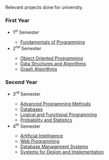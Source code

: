 Relevant projects done for university.

### First Year
<ul>
  <li>1<sup>st</sup> Semester</li>
  <ul>
    <li><a href="https://github.com/921-Beltechi-Lois/Fundamentals-of-Programming">Fundamentals of Programming</a></li>
  </ul>
  <li>2<sup>nd</sup> Semester</li>
  <ul>
    <li><a href="https://github.com/921-Beltechi-Lois/Object-Oriented-Programming">Object Oriented Programming</a></li>
    <li><a href="https://github.com/921-Beltechi-Lois/Data-Structures-and-Algorithms">Data Structures and Algorithms</a></li>
    <li><a href="https://github.com/921-Beltechi-Lois/Graph-Algorithms">Graph Algorithms</a></li>
  </ul>
</ul>

### Second Year
<ul>
  <li>3<sup>rd</sup> Semester</li>
  <ul>
    <li><a href="https://github.com/921-Beltechi-Lois/Advanced-Programming-Methods">Advanced Programming Methods</a></li>
    <li><a href="n/a">Databases</a></li>
    <li><a href="n/a">Logical and Functional Programming</a></li>
    <li><a href="n/a">Probability and Statistics</a></li>
  </ul>
  <li>4<sup>th</sup> Semester</li>
  <ul>
    <li><a href="n/a">Artificial Intelligence</a></li>
    <li><a href="n/a">Web Programming</a></li>
    <li><a href="n/a">Database Management Systems</a></li>
    <li><a href="n/a">Systems for Design and Implementation</a></li>
  </ul>
</ul>
  
